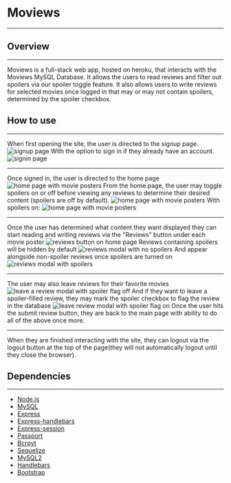 # Moviews
___
## Overview
___
Moviews is a full-stack web app, hosted on heroku, that interacts with the Moviews MySQL Database. It allows the users to read reviews and filter out spoilers via our spoiler toggle feature. It also allows users to write reviews for selected movies once logged in that may or may not contain spoilers, determined by the spoiler checkbox.
## How to use
___
When first opening the site, the user is directed to the signup page.
![signup page](https://rhardin94.github.io/Moviews/assets/images/signup.png)
With the option to sign in if they already have an account.
![signin page](https://rhardin94.github.io/Moviews/assets/images/signin.png)
___
Once signed in, the user is directed to the home page
![home page with movie posters](https://rhardin94.github.io/Moviews/assets/images/home_page.png)
From the home page, the user may toggle spoilers on or off before viewing any reviews to determine their desired content (spoilers are off by default).
![home page with movie posters](https://rhardin94.github.io/Moviews/assets/images/toggle_spoilers.png)
With spoilers on:
![home page with movie posters](https://rhardin94.github.io/Moviews/assets/images/spoilers_on.png)
___
Once the user has determined what content they want displayed they can start reading and writing reviews via the "Reviews" button under each movie poster
![reviews button on home page](https://rhardin94.github.io/Moviews/assets/images/toggle_reviews.png)
Reviews containing spoilers will be hidden by default
![reviews modal with no spoilers](https://rhardin94.github.io/Moviews/assets/images/reviews_modal.png)
And appear alongside non-spoiler reviews once spoilers are turned on
![reviews modal with spoilers](https://rhardin94.github.io/Moviews/assets/images/spoiler_review.png)
___
The user may also leave reviews for their favorite movies
![leave a review modal with spoiler flag off](https://rhardin94.github.io/Moviews/assets/images/leave_review.png)
And if they want to leave a spoiler-filled review, they may mark the spoiler checkbox to flag the review in the database
![leave review modal with spoiler flag on](https://rhardin94.github.io/Moviews/assets/images/leave_spoiler.png)
Once the user hits the submit review button, they are back to the main page with ability to do all of the above once more.
___
When they are finished interacting with the site, they can logout via the logout button at the top of the page(they will not automatically logout until they close the browser).

## Dependencies
___
* [Node.js](https://nodejs.org/en/)
* [MySQL](https://www.mysql.com/)
* [Express](https://www.npmjs.com/search?q=express)
* [Express-handlebars](https://www.npmjs.com/package/express-handlebars)
* [Express-session](https://www.npmjs.com/package/express-session)
* [Passport](https://www.npmjs.com/package/passport)
* [Bcrpyt](https://www.npmjs.com/package/bcrypt)
* [Sequelize](https://www.npmjs.com/package/sequelize)
* [MySQL2](https://www.npmjs.com/package/mysql2)
* [Handlebars](https://www.npmjs.com/package/handlebars)
* [Bootstrap](https://getbootstrap.com/)